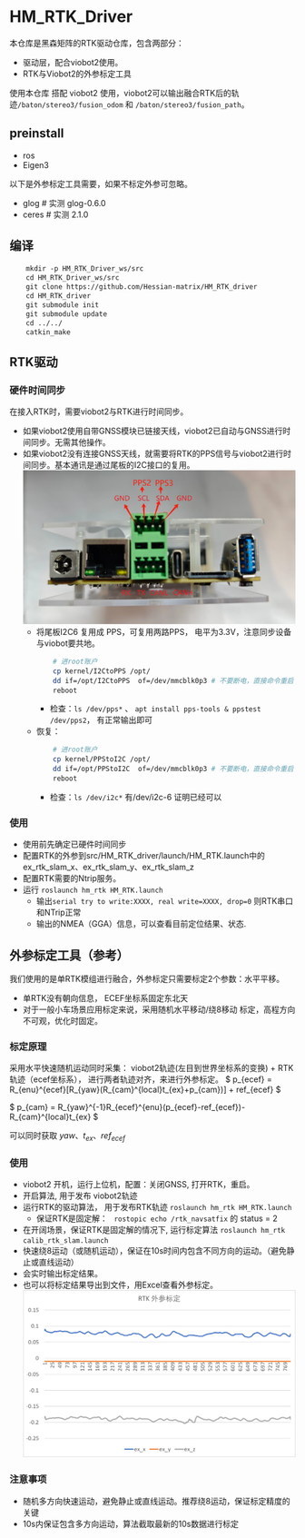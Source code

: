 # HM_RTK_Driver
本仓库是黑森矩阵的RTK驱动仓库，包含两部分：
- 驱动层，配合viobot2使用。
- RTK与Viobot2的外参标定工具

使用本仓库 搭配 viobot2 使用，viobot2可以输出融合RTK后的轨迹`/baton/stereo3/fusion_odom` 和 `/baton/stereo3/fusion_path`。

## preinstall
- ros 
- Eigen3
  
以下是外参标定工具需要，如果不标定外参可忽略。 
- glog  # 实测 glog-0.6.0
- ceres # 实测 2.1.0

## 编译
```
    mkdir -p HM_RTK_Driver_ws/src
    cd HM_RTK_Driver_ws/src
    git clone https://github.com/Hessian-matrix/HM_RTK_driver
    cd HM_RTK_driver
    git submodule init
    git submodule update
    cd ../../
    catkin_make
```

## RTK驱动

### 硬件时间同步
在接入RTK时，需要viobot2与RTK进行时间同步。
- 如果viobot2使用自带GNSS模块已链接天线，viobot2已自动与GNSS进行时间同步。无需其他操作。
- 如果viobot2没有连接GNSS天线，就需要将RTK的PPS信号与viobot2进行时间同步。基本通讯是通过尾板的I2C接口的复用。
  ![alt text](assets/I2C_PPS_define.png)
  - 将尾板I2C6 复用成 PPS，可复用两路PPS， 电平为3.3V，注意同步设备与viobot要共地。
    ``` bash
        # 进root账户
        cp kernel/I2CtoPPS /opt/
        dd if=/opt/I2CtoPPS  of=/dev/mmcblk0p3 # 不要断电，直接命令重启
        reboot
    ```
    - 检查：`ls /dev/pps*` 、 `apt install pps-tools & ppstest /dev/pps2`， 有正常输出即可
  - 恢复：
    ``` bash
        # 进root账户
        cp kernel/PPStoI2C /opt/
        dd if=/opt/PPStoI2C  of=/dev/mmcblk0p3 # 不要断电，直接命令重启
        reboot
    ```
    - 检查：`ls /dev/i2c*` 有/dev/i2c-6 证明已经可以

### 使用
- 使用前先确定已硬件时间同步
- 配置RTK的外参到src/HM_RTK_driver/launch/HM_RTK.launch中的ex_rtk_slam_x、ex_rtk_slam_y、ex_rtk_slam_z
- 配置RTK需要的Ntrip服务。
- 运行 ` roslaunch hm_rtk HM_RTK.launch `
  - 输出`serial try to write:XXXX, real write=XXXX, drop=0` 则RTK串口和NTrip正常
  - 输出的NMEA（GGA）信息，可以查看目前定位结果、状态.


## 外参标定工具（参考）
我们使用的是单RTK模组进行融合，外参标定只需要标定2个参数：水平平移。
- 单RTK没有朝向信息， ECEF坐标系固定东北天
- 对于一般小车场景应用标定来说，采用随机水平移动/绕8移动 标定，高程方向不可观，优化时固定。

### 标定原理
采用水平快速随机运动同时采集： viobot2轨迹(左目到世界坐标系的变换) + RTK轨迹（ecef坐标系）， 进行两者轨迹对齐，来进行外参标定。
$
    p_{ecef} = R_{enu}^{ecef}[R_{yaw}(R_{cam}^{local}t_{ex}+p_{cam})] + ref_{ecef} 
$

$
p_{cam} = R_{yaw}^{-1}R_{ecef}^{enu}(p_{ecef}-ref_{ecef})-R_{cam}^{local}t_{ex}
$

可以同时获取 $yaw、t_{ex}、ref_{ecef}$

### 使用
- viobot2 开机，运行上位机，配置：关闭GNSS, 打开RTK，重启。
- 开启算法, 用于发布 viobot2轨迹
- 运行RTK的驱动算法， 用于发布RTK轨迹
    ` roslaunch hm_rtk HM_RTK.launch `
    - 保证RTK是固定解：
      ` rostopic echo /rtk_navsatfix` 的 status = 2
- 在开阔场景，保证RTK是固定解的情况下, 运行标定算法
  ` roslaunch hm_rtk calib_rtk_slam.launch `
- 快速绕8运动（或随机运动），保证在10s时间内包含不同方向的运动。（避免静止或直线运动）
- 会实时输出标定结果。
- 也可以将标定结果导出到文件，用Excel查看外参标定。
![alt text](assets/rtk_ex_excel.png)

### 注意事项

- 随机多方向快速运动，避免静止或直线运动。推荐绕8运动，保证标定精度的关键
- 10s内保证包含多方向运动，算法截取最新的10s数据进行标定